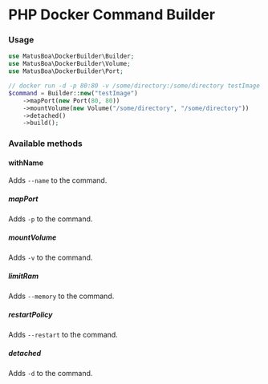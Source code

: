 # PHP Docker Command Builder

### Usage

```php
use MatusBoa\DockerBuilder\Builder;
use MatusBoa\DockerBuilder\Volume;
use MatusBoa\DockerBuilder\Port;

// docker run -d -p 80:80 -v /some/directory:/some/directory testImage
$command = Builder::new("testImage")
    ->mapPort(new Port(80, 80))
    ->mountVolume(new Volume("/some/directory", "/some/directory"))
    ->detached()
    ->build();
```

### Available methods

#### withName

Adds `--name` to the command.

##### mapPort

Adds `-p` to the command.

##### mountVolume

Adds `-v` to the command.

##### limitRam

Adds `--memory` to the command.

##### restartPolicy

Adds `--restart` to the command.

##### detached

Adds `-d` to the command.


